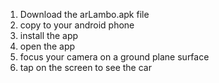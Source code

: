 1) Download the arLambo.apk file
2) copy to your android phone
3) install the app
4) open the app
5) focus your camera on a ground plane surface
6) tap  on the screen to see the car
